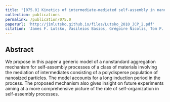 ```yaml
---
title: "[075.0] Kinetics of intermediate-mediated self-assembly in nanosized materials: A generic model"
collection: publications
permalink: /publication/075.0
paperurl: 'http://jimlutsko.github.io/files/Lutsko_2010_JCP_2.pdf'
citation: 'James F. Lutsko, Vasileios Basios, Grégoire Nicolis, Tom P. Caremans, Alexander Aerts, Johan A. Martens, Christine E. A. Kirschhock, and Titus S. van Erp, &quot;Kinetics of intermediate-mediated self-assembly in nanosized materials: A generic model&quot;, <i>J. of Chemical Physics</i>, <strong>132</strong>, 164701 (2010)'
---
```

Abstract
---
We propose in this paper a generic model of a nonstandard aggregation mechanism for self-assembly processes of a class of materials involving the mediation of intermediates consisting of a polydisperse population of nanosized particles. The model accounts for a long induction period in the process. The proposed mechanism also gives insight on future experiments aiming at a more comprehensive picture of the role of self-organization in self-assembly processes.
